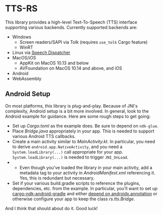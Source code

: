 # TTS-RS

This library provides a high-level Text-To-Speech (TTS) interface supporting various backends. Currently supported backends are:

* Windows
  * Screen readers/SAPI via Tolk (requires `use_tolk` Cargo feature)
  * WinRT
* Linux via [Speech Dispatcher](https://freebsoft.org/speechd)
* MacOS/iOS
  * AppKit on MacOS 10.13 and below
  * AVFoundation on MacOS 10.14 and above, and iOS
* Android
* WebAssembly

## Android Setup

On most platforms, this library is plug-and-play. Because of JNI's complexity, Android setup is a bit more involved. In general, look to the Android example for guidance. Here are some rough steps to get going:

* Set up _Cargo.toml_ as the example does. Be sure to depend on `ndk-glue`.
* Place _Bridge.java_ appropriately in your app. This is needed to support various Android TTS callbacks.
* Create a main activity similar to _MainActivity.kt_. In particular, you need to derive `android.app.NativeActivity`, and you need a `System.loadLibrary(...)` call appropriate for your app. `System.loadLibrary(...)` is needed to trigger `JNI_OnLoad`.
* * Even though you've loaded the library in your main activity, add a metadata tag to your activity in _AndroidManifest.xml_ referencing it. Yes, this is redundant but necessary.
* Set if your various build.gradle scripts to reference the plugins, dependencies, etc. from the example. In particular, you'll want to set up [cargo-ndk-android-gradle](https://github.com/willir/cargo-ndk-android-gradle/) and either [depend on androidx.annotation](https://developer.android.com/reference/androidx/annotation/package-summary) or otherwise configure your app to keep the class _rs.tts.Bridge_.

And I think that should about do it. Good luck!